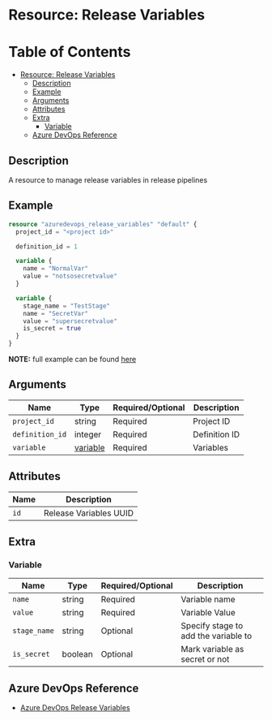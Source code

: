 # Resource: Release Variables

Table of Contents
=================

   * [Resource: Release Variables](#resource-release-variables)
      * [Description](#description)
      * [Example](#example)
      * [Arguments](#arguments)
      * [Attributes](#attributes)
      * [Extra](#extra)
          * [Variable](#variable)
      * [Azure DevOps Reference](#azure-devops-reference)

## Description

A resource to manage release variables in release pipelines

## Example

```terraform
resource "azuredevops_release_variables" "default" {
  project_id = "<project id>"

  definition_id = 1

  variable {
    name = "NormalVar"
    value = "notsosecretvalue"
  }

  variable {
    stage_name = "TestStage"
    name = "SecretVar"
    value = "supersecretvalue"
    is_secret = true
  }
}
```

**NOTE:** full example can be found [here](../../examples/r/release_variables/main.tf)

## Arguments

| Name | Type | Required/Optional | Description |
|------|------|-------------------|-------------|
| `project_id` | string | Required | Project ID |
| `definition_id` | integer | Required | Definition ID |
| `variable` | [variable](#variable) | Required | Variables |

## Attributes

| Name | Description |
|------|-------------|
| `id` | Release Variables UUID | 

## Extra

### Variable

| Name | Type | Required/Optional | Description |
|------|------|-------------------|-------------|
| `name` | string | Required | Variable name |
| `value` | string | Required | Variable Value |
| `stage_name` | string | Optional | Specify stage to add the variable to |
| `is_secret` | boolean | Optional | Mark variable as secret or not |

## Azure DevOps Reference

- [Azure DevOps Release Variables](https://docs.microsoft.com/en-us/azure/devops/pipelines/release/variables?view=azure-devops&tabs=batch)

